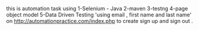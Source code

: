 
this is automation task using 
1-Selenium - Java
2-maven 
3-testng
4-page object model 
5-Data Driven Testing 'using email , first name and last name'
on http://automationpractice.com/index.php to create sign up and sign out .

